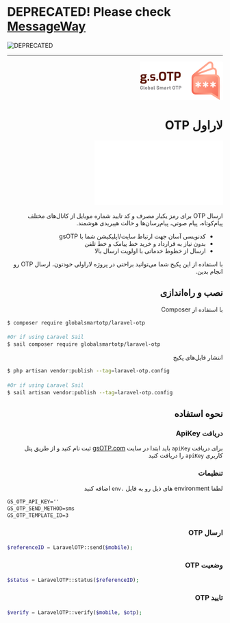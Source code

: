 
# DEPRECATED! Please check [MessageWay](https://github.com/MessageWay/MessageWayLaravel)

![DEPRECATED][ico-deprecated]

[ico-deprecated]: https://img.shields.io/badge/-DEPRECATED-red?style=for-the-badge


----


<div dir=rtl>

![gsOTP](logo.png)

# لاراول OTP

![English](readme.md)

ارسال OTP برای رمز یکبار مصرف و کد تایید شماره موبایل از کانال‌های مختلف پیام‌کوتاه، پیام صوتی، پیام‌رسان‌ها و حالت هیبریدی هوشمند.
- کدنویسی آسان جهت ارتباط سایت/اپلیکیشن شما با gsOTP
- بدون نیاز به قرارداد و خرید خط پیامک و خط تلفن
- ارسال از خطوط خدماتی با اولویت ارسال بالا

با استفاده از این پکیج شما می‌توانید براحتی در پروژه لاراولی خودتون، ارسال OTP رو انجام بدین.

## نصب و راه‌اندازی

با استفاده از Composer

<div dir=ltr>

``` bash
$ composer require globalsmartotp/laravel-otp

#Or if using Laravel Sail
$ sail composer require globalsmartotp/laravel-otp
```
</div>


انتشار فایل‌های پکیج
<div dir=ltr>

``` bash
$ php artisan vendor:publish --tag=laravel-otp.config

#Or if using Laravel Sail
$ sail artisan vendor:publish --tag=laravel-otp.config
```
</div>

## نحوه استفاده
### دریافت ApiKey
برای دریافت `apiKey` باید ابتدا در سایت [gsOTP.com](https://gsotp.com) ثبت نام کنید و از طریق پنل کاربری `apiKey` را دریافت کنید

### تنظیمات
لطفا environment های ذیل رو به فایل  `.env` اضافه کنید

<div dir=ltr>

```dotenv
GS_OTP_API_KEY=''
GS_OTP_SEND_METHOD=sms
GS_OTP_TEMPLATE_ID=3
```
</div>

### ارسال OTP

<div dir=ltr>

```php
$referenceID = LaravelOTP::send($mobile);
```
</div>

### وضعیت OTP
<div dir=ltr>

```php
$status = LaravelOTP::status($referenceID);
```
</div>

### تایید OTP

<div dir=ltr>

```php
$verify = LaravelOTP::verify($mobile, $otp);
```
</div>

</div>
